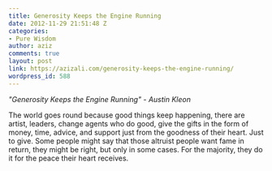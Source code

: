 ```yaml
---
title: Generosity Keeps the Engine Running
date: 2012-11-29 21:51:48 Z
categories:
- Pure Wisdom
author: aziz
comments: true
layout: post
link: https://azizali.com/generosity-keeps-the-engine-running/
wordpress_id: 588
---
```


_"Generosity Keeps the Engine Running" - Austin Kleon_

The world goes round because good things keep happening, there are artist, leaders, change agents who do good, give the gifts in the form of money, time, advice, and support just from the goodness of their heart. Just to give. Some people might say that those altruist people want fame in return, they might be right, but only in some cases. For the majority, they do it for the peace their heart receives.
